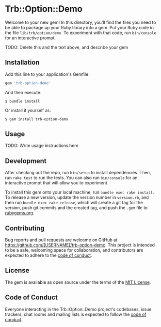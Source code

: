 # Trb::Option::Demo

Welcome to your new gem! In this directory, you'll find the files you need to be able to package up your Ruby library into a gem. Put your Ruby code in the file `lib/trb/option/demo`. To experiment with that code, run `bin/console` for an interactive prompt.

TODO: Delete this and the text above, and describe your gem

## Installation

Add this line to your application's Gemfile:

```ruby
gem 'trb-option-demo'
```

And then execute:

    $ bundle install

Or install it yourself as:

    $ gem install trb-option-demo

## Usage

TODO: Write usage instructions here

## Development

After checking out the repo, run `bin/setup` to install dependencies. Then, run `rake test` to run the tests. You can also run `bin/console` for an interactive prompt that will allow you to experiment.

To install this gem onto your local machine, run `bundle exec rake install`. To release a new version, update the version number in `version.rb`, and then run `bundle exec rake release`, which will create a git tag for the version, push git commits and the created tag, and push the `.gem` file to [rubygems.org](https://rubygems.org).

## Contributing

Bug reports and pull requests are welcome on GitHub at https://github.com/[USERNAME]/trb-option-demo. This project is intended to be a safe, welcoming space for collaboration, and contributors are expected to adhere to the [code of conduct](https://github.com/[USERNAME]/trb-option-demo/blob/master/CODE_OF_CONDUCT.md).

## License

The gem is available as open source under the terms of the [MIT License](https://opensource.org/licenses/MIT).

## Code of Conduct

Everyone interacting in the Trb::Option::Demo project's codebases, issue trackers, chat rooms and mailing lists is expected to follow the [code of conduct](https://github.com/[USERNAME]/trb-option-demo/blob/master/CODE_OF_CONDUCT.md).
